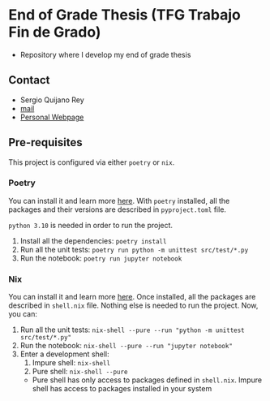 # End of Grade Thesis (TFG Trabajo Fin de Grado)

- Repository where I develop my end of grade thesis

## Contact

- Sergio Quijano Rey
- [mail](sergioquijanorey@protonmail.com)
- [Personal Webpage](https://sergioquijanorey.github.io/)

## Pre-requisites

This project is configured via either `poetry` or `nix`.

### Poetry

You can install it and learn more [here](https://python-poetry.org/). With `poetry` installed, all the packages and their versions are described in `pyproject.toml` file.

`python 3.10` is needed in order to run the project.

1. Install all the dependencies: `poetry install`
2. Run all the unit tests: `poetry run python -m unittest src/test/*.py`
3. Run the notebook: `poetry run jupyter notebook`

### Nix

You can install it and learn more [here](https://nixos.org). Once installed, all the packages are described in `shell.nix` file. Nothing else is needed to run the project. Now, you can:

1. Run all the unit tests: `nix-shell --pure --run "python -m unittest src/test/*.py"`
2. Run the notebook: `nix-shell --pure --run "jupyter notebook"`
3. Enter a development shell:
    1. Impure shell: `nix-shell`
    2. Pure shell: `nix-shell --pure `
    - Pure shell has only access to packages defined in `shell.nix`. Impure shell has access to packages installed in your system
